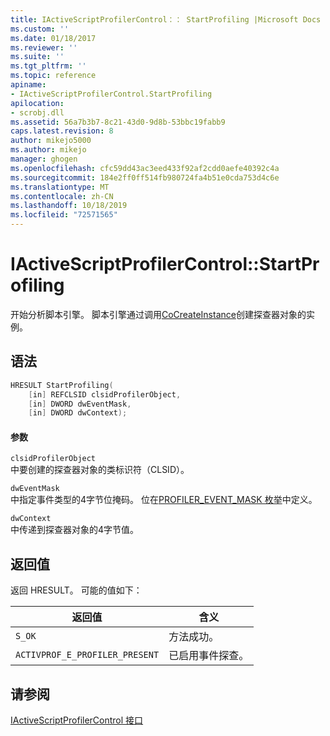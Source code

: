```yaml
---
title: IActiveScriptProfilerControl：： StartProfiling |Microsoft Docs
ms.custom: ''
ms.date: 01/18/2017
ms.reviewer: ''
ms.suite: ''
ms.tgt_pltfrm: ''
ms.topic: reference
apiname:
- IActiveScriptProfilerControl.StartProfiling
apilocation:
- scrobj.dll
ms.assetid: 56a7b3b7-8c21-43d0-9d8b-53bbc19fabb9
caps.latest.revision: 8
author: mikejo5000
ms.author: mikejo
manager: ghogen
ms.openlocfilehash: cfc59dd43ac3eed433f92af2cdd0aefe40392c4a
ms.sourcegitcommit: 184e2ff0ff514fb980724fa4b51e0cda753d4c6e
ms.translationtype: MT
ms.contentlocale: zh-CN
ms.lasthandoff: 10/18/2019
ms.locfileid: "72571565"
---
```

# <a name="iactivescriptprofilercontrolstartprofiling"></a>IActiveScriptProfilerControl::StartProfiling
开始分析脚本引擎。 脚本引擎通过调用[CoCreateInstance](https://docs.microsoft.com/windows/desktop/api/combaseapi/nf-combaseapi-cocreateinstance)创建探查器对象的实例。  
  
## <a name="syntax"></a>语法  
  
```cpp
HRESULT StartProfiling(  
    [in] REFCLSID clsidProfilerObject,  
    [in] DWORD dwEventMask,  
    [in] DWORD dwContext);  
```  
  
#### <a name="parameters"></a>参数  
 `clsidProfilerObject`  
 中要创建的探查器对象的类标识符（CLSID）。  
  
 `dwEventMask`  
 中指定事件类型的4字节位掩码。 位在[PROFILER_EVENT_MASK 枚举](../../winscript/reference/profiler-event-mask-enumeration.md)中定义。  
  
 `dwContext`  
 中传递到探查器对象的4字节值。  
  
## <a name="return-value"></a>返回值  
 返回 HRESULT。 可能的值如下：  
  
|返回值|含义|  
|------------------|-------------|  
|`S_OK`|方法成功。|  
|`ACTIVPROF_E_PROFILER_PRESENT`|已启用事件探查。|  
  
## <a name="see-also"></a>请参阅  
 [IActiveScriptProfilerControl 接口](../../winscript/reference/iactivescriptprofilercontrol-interface.md)